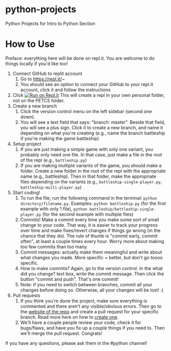 # python-projects
Python Projects for Intro to Python Section

# How to Use
Preface: everything here will be done on repl.it. You are welcome to do things locally if you'd like too! 

1. Connect GitHub to replit account
	1. Go to https://repl.it/~
	2. You should see an option to connect your GitHub to your repl.it account, click it and follow the instructions
2. Click [![Run on Repl.it](https://repl.it/badge/github/petcsclub/python-projects)](https://repl.it/github/petcsclub/python-projects) This will create a repl in your own personal folder, not on the PETCS folder.
3. Create a new branch
	1. Click the version control menu on the left sidebar (second one down).
	2. You will see a text field that says: "branch: master". Beside that field, you will see a plus sign. Click it to create a new branch, and name it depending on what you're creating (e.g., name the branch battleship if you're making the game battleship)
4. Setup project
	1. If you are just making a simple game with only one variant, you probably only need one file. In that case, just make a file in the root of the repl (e.g., `battleship.py`)
	2. If you are making multiple variants of the game, you should make a folder. Create a new folder in the root of the repl with the appropriate name (e.g., battleship). Then in that folder, make the appropriate files depending on the variants (e.g., `battleship-single-player.py`, `battleship-multi-player.py`)
5. Start coding!
	1. To run the file, run the following command in the terminal: `python directory/filename.py`. Examples: `python battleship.py` (for the first example with only 1 file), `python battleship/battleship-single-player.py` (for the second example with multiple files)
	2. Commits! Make a commit every time you make some sort of small change to your code. That way, it is easier to track your progress over time and make fixes/revert changes if things go wrong (in the chance that they do). The rule of thumb is "commit early, commit often", at least a couple times every hour.  Worry more about making too few commits than too many.
	3. Commit messages: actually make them meaningful and write about what changes you made. More specific = better, but don't go toooo specific.
	4. How to make commits? Again, go to the version control. In the what did you change? text box, write the commit message. Then click the button "commit and push". That's one commit!
	5. Note: if you need to switch between branches, commit all your changes before doing so. Otherwise, all your changes will be lost! :( 
6. Pull requests
	1. If you think you're done the project, make sure everything is commented and there aren't any visible/obvious errors. Then go to the [website of the repo](https://github.com/petcsclub/python-projects) and create a pull request for your specific branch. Read more here on how to [create one](https://guides.github.com/activities/hello-world/#pr). 
	2. We'll have a couple people review your code, check it for bugs/flaws, and have you fix up a couple things if you need to. Then we'll merge the pull request. Congrats!

If you have any questions, please ask them in the #python channel! 